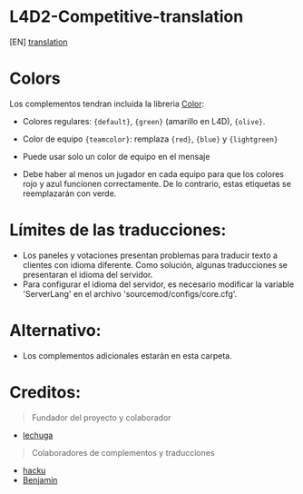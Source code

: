 # L4D2-Competitive-translation

[EN] [translation](https://translate.google.com/translate?sl=es&tl=en&u=https://github.com/lechuga16/L4D2-Competitive-Es-translation)

# Colors
Los complementos tendran incluida la libreria [Color](https://forums.alliedmods.net/showthread.php?t=96831):
 * Colores regulares: `{default}`, `{green}` (amarillo en L4D), `{olive}`.
 * Color de equipo `{teamcolor}`: remplaza `{red}`, `{blue}` y `{lightgreen}`
 
 * Puede usar solo un color de equipo en el mensaje
 * Debe haber al menos un jugador en cada equipo para que los colores rojo y azul funcionen correctamente. 
 De lo contrario, estas etiquetas se reemplazarán con verde.

# Límites de las traducciones:
- Los paneles y votaciones presentan problemas para traducir texto a clientes con idioma diferente. Como solución, algunas traducciones se presentaran el idioma del servidor.
- Para configurar el idioma del servidor, es necesario modificar la variable 'ServerLang' en el archivo 'sourcemod/configs/core.cfg'.

# Alternativo:
- Los complementos adicionales estarán en esta carpeta.

# Creditos:
> Fundador del proyecto y colaborador
- [lechuga](https://s.team/p/dtr-vcmc)
> Colaboradores de complementos y traducciones
- [hacku](https://s.team/p/cknf-hhdq)
- [Benjamin ](https://s.team/p/grk-pvmw)
